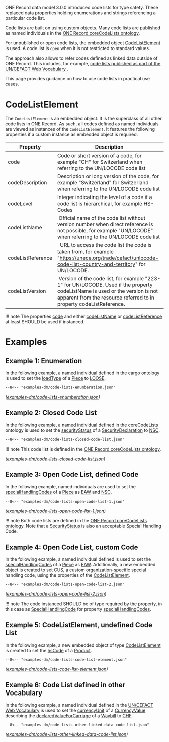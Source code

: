 ONE Record data model 3.0.0 introduced code lists for type safety. These replaced data properties holding enumerations and strings referencing a particular code list.

Code lists are built on using custom objects. Many code lists are published as named individuals in the [ONE Record coreCodeLists ontology](https://onerecord.iata.org/ns/coreCodeLists).

For unpublished or open code lists, the embedded object [CodeListElement](https://onerecord.iata.org/ns/cargo#CodeListElement) is used. A code list is `open` when it is not  restricted to standard values.

The approach also allows to refer codes defined as linked data outside of ONE Record. This includes, for example, [code lists published as part of the UN/CEFACT Web Vocabulary
](https://vocabulary.uncefact.org/code-lists).

This page provides guidance on how to use code lists in practical use cases.

# CodeListElement

The `CodeListElement` is an embedded object. It is the superclass of all other code lists in ONE Record.
As such, all codes defined as named individuals are viewed as instances of the `CodeListElement`.
It features the following properties if a custom instance as embedded object is required:

| Property| Description               |
| ------- |  ----------------------- |
| code | Code or short version of a code, for example "CH" for Switzerland when referring to the UN/LOCODE code list |
| codeDescription | Description or long version of the code, for example "Switzerland" for Switzerland when referring to the UN/LOCODE code list |
| codeLevel | Integer indicating the level of a code if a code list is hierarchical, for example HS-Codes |
| codeListName| Official name of the code list without version number when direct reference is not possible, for example "UN/LOCODE" when referring to the UN/LOCODE code list |
| codeListReference | 	URL to access the code list the code is taken from, for example "https://unece.org/trade/cefact/unlocode-code-list-country-and-territory" for UN/LOCODE. |
| codeListVersion | Version of the code list, for example "223-1" for UN/LOCODE. Used if the property codeListName is used or the version is not apparent from the resource referred to in property codeListReference. |

!!! note
    The properties [code](https://onerecord.iata.org/ns/cargo#code) and either [codeListName](https://onerecord.iata.org/ns/cargo#codeListName) or [codeListReference](https://onerecord.iata.org/ns/cargo#codeListReference) at least SHOULD be used if instanced.

# Examples

## Example 1: Enumeration

In the following example, a named individual defined in the cargo ontology is used to set the [loadType](https://onerecord.iata.org/ns/cargo#loadType) of a [Piece](https://onerecord.iata.org/ns/cargo#Piece) to [LOOSE](https://onerecord.iata.org/ns/cargo#UNIT_LOAD_DEVICE).

```http
--8<-- "examples-dm/code-lists-enumberation.json"
```

_([examples-dm/code-lists-enumberation.json](examples-dm/code-lists-enumberation.json))_

## Example 2: Closed Code List

In the following example, a named individual defined in the coreCodeLists ontology is used to set the [securityStatus](https://onerecord.iata.org/ns/cargo#securityStatus) of a [SecurityDeclaration](https://onerecord.iata.org/ns/cargo#SecurityDeclaration) to [NSC](https://onerecord.iata.org/ns/coreCodeLists#SecurityStatus_NSC).

```http
--8<-- "examples-dm/code-lists-closed-code-list.json"
```

!!! note
    This code list is defined in the [ONE Record coreCodeLists ontology](https://onerecord.iata.org/ns/coreCodeLists).

_([examples-dm/code-lists-closed-code-list.json](examples-dm/code-lists-closed-code-list.json))_

## Example 3: Open Code List, defined Code

In the following example, named individuals are used to set the [specialHandlingCodes](https://onerecord.iata.org/ns/cargo#specialHandlingCodes) of a [Piece](https://onerecord.iata.org/ns/cargo#Piece) as [EAW](https://onerecord.iata.org/ns/coreCodeLists#SpecialHandlingCode_EAW) and [NSC](https://onerecord.iata.org/ns/coreCodeLists#SecurityStatus_NSC).

```http
--8<-- "examples-dm/code-lists-open-code-list-1.json"
```

_([examples-dm/code-lists-open-code-list-1.json](examples-dm/code-lists-open-code-list-1.json))_

!!! note
    Both code lists are defined in the [ONE Record coreCodeLists ontology](https://onerecord.iata.org/ns/coreCodeLists). Note that a [SecurityStatus](https://onerecord.iata.org/ns/coreCodeLists#SecurityStatus) is also an acceptable Special Handling Code.

## Example 4: Open Code List, custom Code

In the following example, a named individual defined is used to set the [specialHandlingCodes](https://onerecord.iata.org/ns/cargo#specialHandlingCodes) of a [Piece](https://onerecord.iata.org/ns/cargo#Piece) as [EAW](https://onerecord.iata.org/ns/coreCodeLists#SpecialHandlingCode_EAW). Additionally, a new embedded object is created to set CUS, a custom organization-specific special handling code, using the properties of the [CodeListElement](https://onerecord.iata.org/ns/cargo#CodeListElement).

```http
--8<-- "examples-dm/code-lists-open-code-list-2.json"
```

_([examples-dm/code-lists-open-code-list-2.json](examples-dm/code-lists-open-code-list-2.json))_

!!! note
    The code instanced SHOULD be of type required by the property, in this case as [SpecialHandlingCode](https://onerecord.iata.org/ns/coreCodeLists#SpecialHandlingCode) for property [specialHandlingCodes](https://onerecord.iata.org/ns/cargo#specialHandlingCodes).

## Example 5: CodeListElement, undefined Code List

In the following example, a new embedded object of type [CodeListElement](https://onerecord.iata.org/ns/cargo#CodeListElement) is created to set the [hsCode](https://onerecord.iata.org/ns/cargo#hsCode) of a [Product](https://onerecord.iata.org/ns/cargo#Product).

```http
--8<-- "examples-dm/code-lists-code-list-element.json"
```

_([examples-dm/code-lists-code-list-element.json](examples-dm/code-lists-code-list-element.json))_

## Example 6: Code List defined in other Vocabulary

In the following example, a named individual defined in the [UN/CEFACT Web Vocabulary](https://vocabulary.uncefact.org/) is used to set the [currencyUnit](https://onerecord.iata.org/ns/cargo#currencyUnit) of a [CurrencyValue](https://onerecord.iata.org/ns/cargo#CurrencyValue) describing the [declaredValueForCarriage](https://onerecord.iata.org/ns/cargo#declaredValueForCarriage) of a [Waybill](https://onerecord.iata.org/ns/cargo#Waybill) to [CHF](https://vocabulary.uncefact.org/CurrencyCodeList#CHF).

```http
--8<-- "examples-dm/code-lists-other-linked-data-code-list.json"
```

_([examples-dm/code-lists-other-linked-data-code-list.json](examples-dm/code-lists-other-linked-data-code-list.json))_
